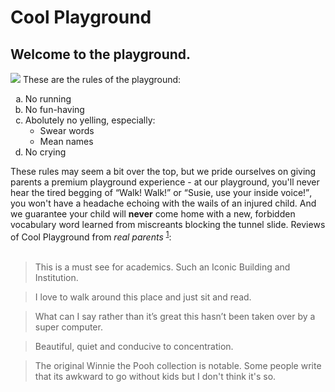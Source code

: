 <h1> Cool Playground </h1>
<h2> Welcome to the playground. </h2></ br>

<img src="https://passportsandadventures.com/wp-content/uploads/2019/04/bangkok-playground-the-travelling-twins-min-768x434.jpg" />

<body> 
  These are the rules of the playground:
  <ol type="a" start="a">
    <li> No running </li>
    <li> No fun-having </li>
    <li> Abolutely no yelling, especially:
      <ul>
        <li> Swear words </li>
        <li> Mean names </li>
      </ul>
    <li> No crying </li>
  </ol>
  These rules may seem a bit over the top, but we pride ourselves on giving parents a premium playground experience - at our playground, you'll never hear the tired begging of <q>Walk! Walk!</q> or <q>Susie, use your inside voice!</q>, you won't have a headache echoing with the wails of an injured child. And we guarantee your child will <strong>never</strong> come home with a new, forbidden vocabulary word learned from miscreants blocking the tunnel slide.</ br>
  Reviews of Cool Playground from <em>real parents</em>
  <sup> <a href="https://www.google.com/maps/place/New+York+Public+Library+-+Stephen+A.+Schwarzman+Building/@40.7531823,-73.9822534,10z/data=!3m1!5s0x89c259006f811e69:0xdf9c5a032104b840!4m11!1m2!2m1!1snew+york+public+library!3m7!1s0x89c2590099a8a8a9:0x3b51df6e509a734c!8m2!3d40.7531823!4d-73.9822534!9m1!1b1!15sChduZXcgeW9yayBwdWJsaWMgbGlicmFyeSIDiAEBWhkiF25ldyB5b3JrIHB1YmxpYyBsaWJyYXJ5kgEOcHVibGljX2xpYnJhcnk">1</a></sup>: 
  </br>
  </br>
  <blockquote>This is a must see for academics. Such an Iconic Building and Institution.</blockquote>
  <blockquote>I love to walk around this place and just sit and read.</blockquote>
  <blockquote>What can I say rather than it’s great this hasn’t been taken over by a super computer.</blockquote>
  <blockquote>Beautiful, quiet and conducive to concentration.</blockquote>
  <blockquote>The original Winnie the Pooh collection is notable. Some people write that its awkward to go without kids but I don't think it's so.</blockquote>
  
